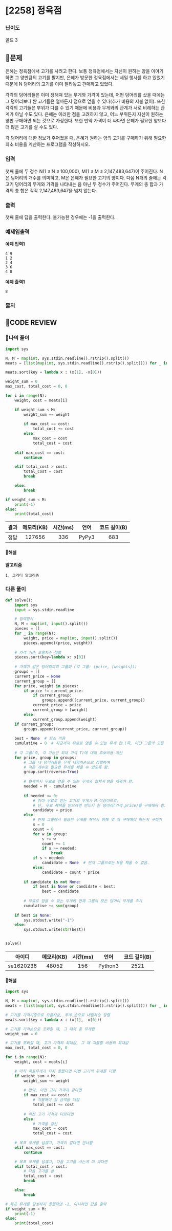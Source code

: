 # [2258] 정육점

### **난이도**
골드 3
## **📝문제**
은혜는 정육점에서 고기를 사려고 한다. 보통 정육점에서는 자신이 원하는 양을 이야기하면 그 양만큼의 고기를 팔지만, 은혜가 방문한 정육점에서는 세일 행사를 하고 있었기 때문에 N 덩어리의 고기를 이미 잘라놓고 판매하고 있었다.

각각의 덩어리들은 이미 정해져 있는 무게와 가격이 있는데, 어떤 덩어리를 샀을 때에는 그 덩어리보다 싼 고기들은 얼마든지 덤으로 얻을 수 있다(추가 비용의 지불 없이). 또한 각각의 고기들은 부위가 다를 수 있기 때문에 비용과 무게와의 관계가 서로 비례하는 관계가 아닐 수도 있다. 은혜는 이러한 점을 고려하지 않고, 어느 부위든지 자신이 원하는 양만 구매하면 되는 것으로 가정한다. 또한 만약 가격이 더 싸다면 은혜가 필요한 양보다 더 많은 고기를 살 수도 있다.

각 덩어리에 대한 정보가 주어졌을 때, 은혜가 원하는 양의 고기를 구매하기 위해 필요한 최소 비용을 계산하는 프로그램을 작성하시오.
### **입력**
첫째 줄에 두 정수 N(1 ≤ N ≤ 100,000), M(1 ≤ M ≤ 2,147,483,647)이 주어진다. N은 덩어리의 개수를 의미하고, M은 은혜가 필요한 고기의 양이다. 다음 N개의 줄에는 각 고기 덩어리의 무게와 가격을 나타내는 음 아닌 두 정수가 주어진다. 무게의 총 합과 가격의 총 합은 각각 2,147,483,647을 넘지 않는다.
### **출력**
첫째 줄에 답을 출력한다. 불가능한 경우에는 -1을 출력한다.
### **예제입출력**

**예제 입력1**

```
4 9
1 2
2 4
3 6
4 8
```

**예제 출력1**

```
8
```

### **출처**

## **🧐CODE REVIEW**

### **🧾나의 풀이**

```python
import sys

N, M = map(int, sys.stdin.readline().rstrip().split())
meats = [list(map(int, sys.stdin.readline().rstrip().split())) for _ in range(N)]

meats.sort(key = lambda x : (x[1], -x[0]))

weight_sum = 0
max_cost, total_cost = 0, 0

for i in range(N):
    weight, cost = meats[i]

    if weight_sum < M:
        weight_sum += weight
        
        if max_cost == cost:
            total_cost += cost
        else:
            max_cost = cost
            total_cost = cost
    
    elif max_cost == cost:
        continue

    elif total_cost > cost:
        total_cost = cost
        break

    else:
        break

if weight_sum < M:
    print(-1)
else:
    print(total_cost)
```

결과	| 메모리(KB) |	시간(ms) |	언어 |	코드 길이(B)
:----:|:-----:|:-----:|:-----:|:--------:
정답|127656|336|PyPy3|683
#### **📝해설**

**알고리즘**
```
1. 그리디 알고리즘
```

### **다른 풀이**

```python
def solve():
    import sys
    input = sys.stdin.readline

    # 입력받기
    N, M = map(int, input().split())
    pieces = []
    for _ in range(N):
        weight, price = map(int, input().split())
        pieces.append((price, weight))
    
    # 가격 기준 오름차순 정렬
    pieces.sort(key=lambda x: x[0])
    
    # 가격이 같은 덩어리끼리 그룹화 (각 그룹: (price, [weights]))
    groups = []
    current_price = None
    current_group = []
    for price, weight in pieces:
        if price != current_price:
            if current_group:
                groups.append((current_price, current_group))
            current_price = price
            current_group = [weight]
        else:
            current_group.append(weight)
    if current_group:
        groups.append((current_price, current_group))
    
    best = None  # 최소 비용
    cumulative = 0  # 지금까지 무료로 얻을 수 있는 무게 합 (즉, 이전 그룹의 모든 무게)
    
    # 각 그룹(즉, 각 가능한 최대 가격 T)에 대해 후보비용 계산
    for price, group in groups:
        # 그룹 내 덩어리들을 무게 내림차순으로 정렬하여
        # 적은 개수로 필요한 무게를 채울 수 있도록 함.
        group.sort(reverse=True)
        
        # 현재까지 무료로 얻을 수 있는 무게와 합쳐서 M을 채워야 함.
        needed = M - cumulative
        
        if needed <= 0:
            # 이미 무료로 얻는 고기의 무게가 M 이상이므로,
            # 단, 무료 혜택을 받으려면 반드시 한 덩어리(가격 price)를 구매해야 함.
            candidate = price
        else:
            # 현재 그룹에서 필요한 무게를 채우기 위해 몇 개 구매해야 하는지 구하기
            s = 0
            count = 0
            for w in group:
                s += w
                count += 1
                if s >= needed:
                    break
            if s < needed:
                candidate = None  # 현재 그룹으로는 M을 채울 수 없음.
            else:
                candidate = count * price
        
        if candidate is not None:
            if best is None or candidate < best:
                best = candidate
        
        # 무료로 얻을 수 있는 무게에 현재 그룹의 모든 덩어리 무게를 추가
        cumulative += sum(group)
    
    if best is None:
        sys.stdout.write("-1")
    else:
        sys.stdout.write(str(best))


solve()
```

아이디 | 메모리(KB) |	시간(ms) |	언어 |	코드 길이(B) 
:-----:|:-----:|:-----:|:----:|:--------:
se1620236|48052|156|Python3|2521
#### **📝해설**

```python
import sys

N, M = map(int, sys.stdin.readline().rstrip().split())
meats = [list(map(int, sys.stdin.readline().rstrip().split())) for _ in range(N)]

# 고기를 가격기준으로 오름차순, 무게 순으로 내림차순 정렬
meats.sort(key = lambda x : (x[1], -x[0]))

# 고기를 가격순으로 조회할 때, 그 때의 총 무게합
weight_sum = 0

# 고기를 조회할 때, 고기 가격의 최대값, 그 때 지불할 비용의 최대값
max_cost, total_cost = 0, 0

for i in range(N):
    weight, cost = meats[i]

    # 아직 목표무게가 되지 못했다면 이번 고기의 무게를 더함
    if weight_sum < M:
        weight_sum += weight
        
        # 만약, 이전 고기 가격과 같다면
        if max_cost == cost:
            # 지불해야 할 금액을 더함
            total_cost += cost
        
        # 이전 고기 가격과 다르다면
        else:
            # 가격을 갱신
            max_cost = cost
            total_cost = cost
    
    # 목표 무게를 넘겼고, 가격이 같다면 건너뜀
    elif max_cost == cost:
        continue

    # 목표 무게를 넘겼고, 다음 고기를 사는게 더 싸다면
    elif total_cost > cost:
        # 다음 고기를 삼
        total_cost = cost
        break

    else:
        break

# 목표 무게를 달성하지 못했다면 -1, 아니라면 값을 출력
if weight_sum < M:
    print(-1)
else:
    print(total_cost)
```